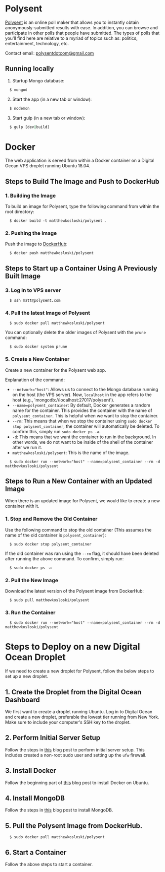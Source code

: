 # Polysent

[Polysent](http://polysent.com/) is an online poll maker that allows you to instantly obtain anonymously-submitted results with ease. In addition, you can browse and participate in other polls that people have submitted. The types of polls that you'll find here are relative to a myriad of topics such as: politics, entertainment, technology, etc.

Contact email: polysentdotcom@gmail.com

## Running locally

1. Startup Mongo database:

```sh
  $ mongod
```

2. Start the app (in a new tab or window):

```sh
  $ nodemon
```

3. Start gulp (in a new tab or window):

```sh
  $ gulp [dev|build]
```

# Docker

The web application is served from within a Docker container on a Digital Ocean VPS droplet running Ubuntu 18.04.

## Steps to Build The Image and Push to DockerHub

### 1. Building the Image

To build an image for Polysent, type the following command from within the root directory:

```
  $ docker build -t matthewkosloski/polysent .
```

### 2. Pushing the Image

Push the image to [DockerHub](https://hub.docker.com/u/matthewkosloski):

```
  $ docker push matthewkosloski/polysent
```

## Steps to Start up a Container Using A Previously Built Image

### 3. Log in to VPS server

```
  $ ssh matt@polysent.com
```

### 4. Pull the latest Image of Polysent

```
  $ sudo docker pull matthewkosloski/polysent
```

You can optionally delete the older images of Polysent with the `prune` command:

```
  $ sudo docker system prune
```

### 5. Create a New Container

Create a new container for the Polysent web app.

Explanation of the command:

- `--network="host"`: Allows us to connect to the Mongo database running on the host (the VPS server).  Now, `localhost` in the app refers to the host (e.g., 'mongodb://localhost:27017/polysent').
- `--name=polysent_container`: By default, Docker generates a random name for the container.  This provides the container with the name of `polysent_container`.  This is helpful when we want to stop the container.
- `--rm`: This means that when we stop the container using `sudo docker stop polysent_container`, the container will automatically be deleted.  To confirm this, simply run `sudo docker ps -a`.
- `-d`: This means that we want the container to run in the background.  In other words, we do not want to be inside of the shell of the container after we run it.
- `matthewkosloski/polysent`: This is the name of the image.

```
  $ sudo docker run --network="host" --name=polysent_container --rm -d matthewkosloski/polysent
```

## Steps to Run a New Container with an Updated Image

When there is an updated image for Polysent, we would like to create a new container with it.

### 1. Stop and Remove the Old Container

Use the following command to stop the old container (This assumes the name of the old container is `polysent_container`):

```
  $ sudo docker stop polysent_container
```

If the old container was ran using the `--rm` flag, it should have been deleted after running the above command.  To confirm, simply run:

```
  $ sudo docker ps -a
```

### 2. Pull the New Image

Download the latest version of the Polysent image from DockerHub:

```
  $ sudo pull matthewkosloski/polysent
```

### 3. Run the Container

```
  $ sudo docker run --network="host" --name=polysent_container --rm -d matthewkosloski/polysent
```

# Steps to Deploy on a new Digital Ocean Droplet

If we need to create a new droplet for Polysent, follow the below steps to set up a new droplet.

## 1. Create the Droplet from the Digital Ocean Dashboard

We first want to create a droplet running Ubuntu.  Log in to Digital Ocean and create a new droplet, preferable the lowest tier running from New York.  Make sure to include your computer's SSH key to the droplet.

## 2. Perform Initial Server Setup

Follow the steps in [this](https://www.digitalocean.com/community/tutorials/initial-server-setup-with-ubuntu-18-04) blog post to perform initial server setup.  This includes created a non-root sudo user and setting up the `ufw` firewall.

## 3. Install Docker

Follow the beginning part of [this](https://www.digitalocean.com/community/tutorials/how-to-install-and-use-docker-on-ubuntu-18-04) blog post to install Docker on Ubuntu.

## 4. Install MongoDB

Follow the steps in [this](https://www.digitalocean.com/community/tutorials/how-to-install-mongodb-on-ubuntu-18-04) blog post to install MongoDB.

## 5. Pull the Polysent Image from DockerHub.

```
  $ sudo docker pull matthewkosloski/polysent
```

## 6. Start a Container

Follow the above steps to start a container.

